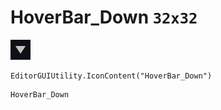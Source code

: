 # HoverBar_Down `32x32`
<img src="/img/HoverBar_Down.png" width=32 height=32>

``` CSharp
EditorGUIUtility.IconContent("HoverBar_Down")
```
```
HoverBar_Down
```
